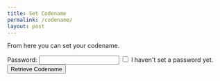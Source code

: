 ```yaml
---
title: Set Codename
permalink: /codename/
layout: post
---
```


From here you can set your codename.
<form>
Password: <input type="password" id="existingpw" name="existingpw">
<input type="checkbox" id="nopw" name="nopw" value="nopwvalue">
<label for="nopw">I haven't set a password yet.</label><br>
<button id="getCodename">Retrieve Codename</button>
<br><br>
</form>
<p id="codenametext" ></p><input type="hidden" id="codename" name="codename" visible=false>

<script src="https://unpkg.com/mqtt/dist/mqtt.min.js"></script>
<script src="/assets/js/bcrypt.min.js"></script>

<script>
  clientId='web_' + Math.random().toString(16).substr(2, 8);
  host='wss://scores.gen.polyb.io:8002/mqtt';
  options = {
    keepalive: 60,
    clientId: clientId,
    protocolId: 'MQTT',
    protocolVersion: 4,
    clean: true,
    reconnectPeriod: 1000,
    connectTimeout: 30 * 1000
  };
  var mqttclient=mqtt.connect(host,options);
  mqttclient.on('error',(err) => {
    mqttclient.end();
  });
  mqttclient.on('connect', () => {
    mqttclient.subscribe(`/app/to/${clientId}/name`, {qos: 0});
    mqttclient.subscribe(`/app/to/${clientId}/error`, {qos: 0});
  });
  mqttclient.on('message', (topic, message, packet) => {
    if (topic = `/app/to/${clientId}/name`) {
      document.getElementById("codenametext").innerHTML='Codename: ';
      document.getElementById("codename").type='text';
      document.getElementById("codename").value=message;
      
    }
    if (topic = `/app/to/${clientId}/error`) {
      document.getElementById("codenametext").innerHTML=message;
      document.getElementById("codename").type='hidden';
    }
  });

  
getCodename.addEventListener("click", async () => {
  const searchParams = new URLSearchParams(window.location.search);
  if (!searchParams.has('token_id')) {
    document.getElementById("codenametext").innerHTML='No token ID';
    return;
  }
  tokenId=searchParams.get('token_id');
  password=document.getElementById("existingpw").value;
  
  if (password.length>0) {
    if (password.length<12) {
      document.getElementById("codenametext").innerHTML='Password invalid';
      return;
    }
    if (password.length>72) {
      document.getElementById("codenametext").innerHTML='Password invalid';
      return;
    }    
  } else {
    password='PolyGenNewUser';
  }
  var bcrypt = dcodeIO.bcrypt;
  document.getElementById("codenametext").innerHTML='Hashing...';
  salt='$2b$12$PG'.concat(tokenId);
  pw=document.getElementById("existingpw").value;
  hash=bcrypt.hashSync(pw, salt);
  pw='';
  document.getElementById("codenametext").innerHTML='Checking...';
  mqttclient.publish(`/app/from/${clientId}/namequery`,`${tokenId},${hash}`, {qos: 0, retain: false});
});
</script>
